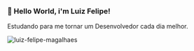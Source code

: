 ### 👋 Hello World, i'm Luiz Felipe!

Estudando para me tornar um Desenvolvedor cada dia melhor.

<p align="left"> <img src="https://komarev.com/ghpvc/?username=luiz-felipe-magalhaes&label=Profile%20views&color=0e75b6&style=flat" alt="luiz-felipe-magalhaes" /> </p>

<!--
**Luiz-Felipe-Magalhaes/Luiz-Felipe-Magalhaes** is a ✨ _special_ ✨ repository because its `README.md` (this file) appears on your GitHub profile.

Here are some ideas to get you started:

- 🔭 I’m currently working on ...
- 🌱 I’m currently learning ...
- 👯 I’m looking to collaborate on ...
- 🤔 I’m looking for help with ...
- 💬 Ask me about ...
- 📫 How to reach me: ...
- 😄 Pronouns: ...
- ⚡ Fun fact: ...
-->
